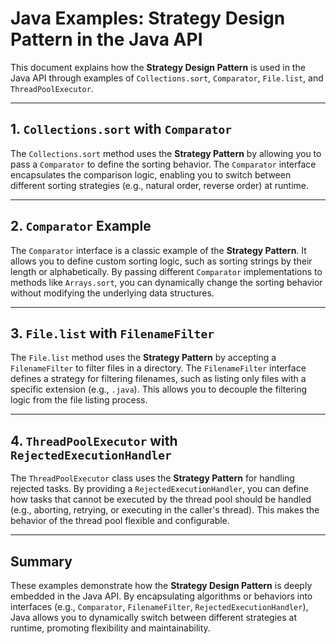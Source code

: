 # Java Examples: Strategy Design Pattern in the Java API

This document explains how the **Strategy Design Pattern** is used in the Java API through examples of `Collections.sort`, `Comparator`, `File.list`, and `ThreadPoolExecutor`.

***

## 1. `Collections.sort` with `Comparator`

The `Collections.sort` method uses the **Strategy Pattern** by allowing you to pass a `Comparator` to define the sorting behavior. The `Comparator` interface encapsulates the comparison logic, enabling you to switch between different sorting strategies (e.g., natural order, reverse order) at runtime.

***

## 2. `Comparator` Example

The `Comparator` interface is a classic example of the **Strategy Pattern**. It allows you to define custom sorting logic, such as sorting strings by their length or alphabetically. By passing different `Comparator` implementations to methods like `Arrays.sort`, you can dynamically change the sorting behavior without modifying the underlying data structures.

***

## 3. `File.list` with `FilenameFilter`

The `File.list` method uses the **Strategy Pattern** by accepting a `FilenameFilter` to filter files in a directory. The `FilenameFilter` interface defines a strategy for filtering filenames, such as listing only files with a specific extension (e.g., `.java`). This allows you to decouple the filtering logic from the file listing process.

***

## 4. `ThreadPoolExecutor` with `RejectedExecutionHandler`

The `ThreadPoolExecutor` class uses the **Strategy Pattern** for handling rejected tasks. By providing a `RejectedExecutionHandler`, you can define how tasks that cannot be executed by the thread pool should be handled (e.g., aborting, retrying, or executing in the caller's thread). This makes the behavior of the thread pool flexible and configurable.

***

## Summary

These examples demonstrate how the **Strategy Design Pattern** is deeply embedded in the Java API. By encapsulating algorithms or behaviors into interfaces (e.g., `Comparator`, `FilenameFilter`, `RejectedExecutionHandler`), Java allows you to dynamically switch between different strategies at runtime, promoting flexibility and maintainability.